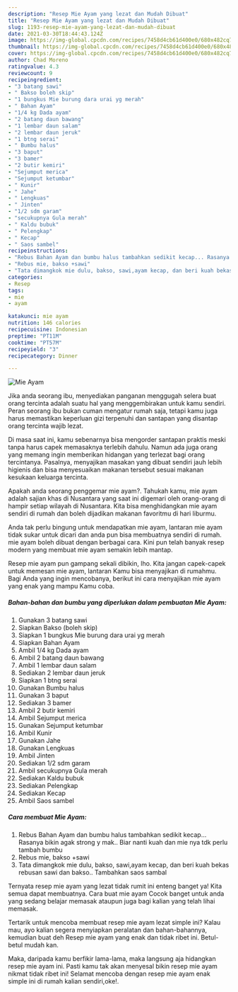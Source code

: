 ```yaml
---
description: "Resep Mie Ayam yang lezat dan Mudah Dibuat"
title: "Resep Mie Ayam yang lezat dan Mudah Dibuat"
slug: 1193-resep-mie-ayam-yang-lezat-dan-mudah-dibuat
date: 2021-03-30T18:44:43.124Z
image: https://img-global.cpcdn.com/recipes/7458d4cb61d400e0/680x482cq70/mie-ayam-foto-resep-utama.jpg
thumbnail: https://img-global.cpcdn.com/recipes/7458d4cb61d400e0/680x482cq70/mie-ayam-foto-resep-utama.jpg
cover: https://img-global.cpcdn.com/recipes/7458d4cb61d400e0/680x482cq70/mie-ayam-foto-resep-utama.jpg
author: Chad Moreno
ratingvalue: 4.3
reviewcount: 9
recipeingredient:
- "3 batang sawi"
- " Bakso boleh skip"
- "1 bungkus Mie burung dara urai yg merah"
- " Bahan Ayam"
- "1/4 kg Dada ayam"
- "2 batang daun bawang"
- "1 lembar daun salam"
- "2 lembar daun jeruk"
- "1 btng serai"
- " Bumbu halus"
- "3 baput"
- "3 bamer"
- "2 butir kemiri"
- "Sejumput merica"
- "Sejumput ketumbar"
- " Kunir"
- " Jahe"
- " Lengkuas"
- " Jinten"
- "1/2 sdm garam"
- "secukupnya Gula merah"
- " Kaldu bubuk"
- " Pelengkap"
- " Kecap"
- " Saos sambel"
recipeinstructions:
- "Rebus Bahan Ayam dan bumbu halus tambahkan sedikit kecap... Rasanya bikin agak strong y mak.. Biar nanti kuah dan mie nya tdk perlu tambah bumbu"
- "Rebus mie, bakso +sawi"
- "Tata dimangkok mie dulu, bakso, sawi,ayam kecap, dan beri kuah bekas rebusan sawi dan bakso.. Tambahkan saos sambal"
categories:
- Resep
tags:
- mie
- ayam

katakunci: mie ayam 
nutrition: 146 calories
recipecuisine: Indonesian
preptime: "PT11M"
cooktime: "PT57M"
recipeyield: "3"
recipecategory: Dinner

---
```



![Mie Ayam](https://img-global.cpcdn.com/recipes/7458d4cb61d400e0/680x482cq70/mie-ayam-foto-resep-utama.jpg)

Jika anda seorang ibu, menyediakan panganan menggugah selera buat orang tercinta adalah suatu hal yang menggembirakan untuk kamu sendiri. Peran seorang ibu bukan cuman mengatur rumah saja, tetapi kamu juga harus memastikan keperluan gizi terpenuhi dan santapan yang disantap orang tercinta wajib lezat.

Di masa  saat ini, kamu sebenarnya bisa mengorder santapan praktis meski tanpa harus capek memasaknya terlebih dahulu. Namun ada juga orang yang memang ingin memberikan hidangan yang terlezat bagi orang tercintanya. Pasalnya, menyajikan masakan yang dibuat sendiri jauh lebih higienis dan bisa menyesuaikan makanan tersebut sesuai makanan kesukaan keluarga tercinta. 



Apakah anda seorang penggemar mie ayam?. Tahukah kamu, mie ayam adalah sajian khas di Nusantara yang saat ini digemari oleh orang-orang di hampir setiap wilayah di Nusantara. Kita bisa menghidangkan mie ayam sendiri di rumah dan boleh dijadikan makanan favoritmu di hari liburmu.

Anda tak perlu bingung untuk mendapatkan mie ayam, lantaran mie ayam tidak sukar untuk dicari dan anda pun bisa membuatnya sendiri di rumah. mie ayam boleh dibuat dengan berbagai cara. Kini pun telah banyak resep modern yang membuat mie ayam semakin lebih mantap.

Resep mie ayam pun gampang sekali dibikin, lho. Kita jangan capek-capek untuk memesan mie ayam, lantaran Kamu bisa menyajikan di rumahmu. Bagi Anda yang ingin mencobanya, berikut ini cara menyajikan mie ayam yang enak yang mampu Kamu coba.

<!--inarticleads1-->

##### Bahan-bahan dan bumbu yang diperlukan dalam pembuatan Mie Ayam:

1. Gunakan 3 batang sawi
1. Siapkan  Bakso (boleh skip)
1. Siapkan 1 bungkus Mie burung dara urai yg merah
1. Siapkan  Bahan Ayam
1. Ambil 1/4 kg Dada ayam
1. Ambil 2 batang daun bawang
1. Ambil 1 lembar daun salam
1. Sediakan 2 lembar daun jeruk
1. Siapkan 1 btng serai
1. Gunakan  Bumbu halus
1. Gunakan 3 baput
1. Sediakan 3 bamer
1. Ambil 2 butir kemiri
1. Ambil Sejumput merica
1. Gunakan Sejumput ketumbar
1. Ambil  Kunir
1. Gunakan  Jahe
1. Gunakan  Lengkuas
1. Ambil  Jinten
1. Sediakan 1/2 sdm garam
1. Ambil secukupnya Gula merah
1. Sediakan  Kaldu bubuk
1. Sediakan  Pelengkap
1. Sediakan  Kecap
1. Ambil  Saos sambel




<!--inarticleads2-->

##### Cara membuat Mie Ayam:

1. Rebus Bahan Ayam dan bumbu halus tambahkan sedikit kecap... Rasanya bikin agak strong y mak.. Biar nanti kuah dan mie nya tdk perlu tambah bumbu
1. Rebus mie, bakso +sawi
1. Tata dimangkok mie dulu, bakso, sawi,ayam kecap, dan beri kuah bekas rebusan sawi dan bakso.. Tambahkan saos sambal




Ternyata resep mie ayam yang lezat tidak rumit ini enteng banget ya! Kita semua dapat membuatnya. Cara buat mie ayam Cocok banget untuk anda yang sedang belajar memasak ataupun juga bagi kalian yang telah lihai memasak.

Tertarik untuk mencoba membuat resep mie ayam lezat simple ini? Kalau mau, ayo kalian segera menyiapkan peralatan dan bahan-bahannya, kemudian buat deh Resep mie ayam yang enak dan tidak ribet ini. Betul-betul mudah kan. 

Maka, daripada kamu berfikir lama-lama, maka langsung aja hidangkan resep mie ayam ini. Pasti kamu tak akan menyesal bikin resep mie ayam nikmat tidak ribet ini! Selamat mencoba dengan resep mie ayam enak simple ini di rumah kalian sendiri,oke!.

